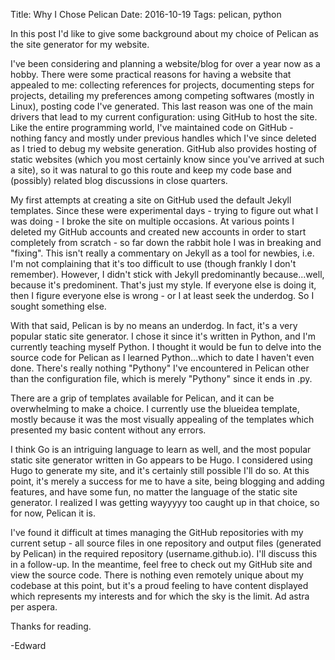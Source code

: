 Title: Why I Chose Pelican 
Date: 2016-10-19
Tags: pelican, python

In this post I'd like to give some background about my choice of Pelican as the site generator for my website. 

I've been considering and planning a website/blog for over a year now as a hobby. There were some practical reasons for having a website that appealed to me: collecting references for projects, documenting steps for projects, detailing my preferences among competing softwares (mostly in Linux), posting code I've generated. This last reason was one of the main drivers that lead to my current configuration: using GitHub to host the site. Like the entire programming world, I've maintained code on GitHub - nothing fancy and mostly under previous handles which I've since deleted as I tried to debug my website generation. GitHub also provides hosting of static websites (which you most certainly know since you've arrived at such a site), so it was natural to go this route and keep my code base and (possibly) related blog discussions in close quarters. 

My first attempts at creating a site on GitHub used the default Jekyll templates. Since these were experimental days - trying to figure out what I was doing - I broke the site on multiple occasions. At various points I deleted my GitHub accounts and created new accounts in order to start completely from scratch - so far down the rabbit hole I was in breaking and "fixing". This isn't really a commentary on Jekyll as a tool for newbies, i.e. I'm not complaining that it's too difficult to use (though frankly I don't remember). However, I didn't stick with Jekyll predominantly because...well, because it's predominent. That's just my style. If everyone else is doing it, then I figure everyone else is wrong  - or I at least seek the underdog. So I sought something else. 

With that said, Pelican is by no means an underdog. In fact, it's a very popular static site generator. I chose it since it's written in Python, and I'm currently teaching myself Python. I thought it would be fun to delve into the source code for Pelican as I learned Python...which to date I haven't even done. There's really nothing "Pythony" I've encountered in Pelican other than the configuration file, which is merely "Pythony" since it ends in .py. 

There are a grip of templates available for Pelican, and it can be overwhelming to make a choice. I currently use the blueidea template, mostly because it was the most visually appealing of the templates which presented my basic content without any errors.

I think Go is an intriguing language to learn as well, and the most popular static site generator written in Go appears to be Hugo. I considered using Hugo to generate my site, and it's certainly still possible I'll do so. At this point, it's merely a success for me to have a site, being blogging and adding features, and have some fun, no matter the language of the static site generator. I realized I was getting wayyyyy too caught up in that choice, so for now, Pelican it is. 

I've found it difficult at times managing the GitHub repositories with my current setup - all source files in one repository and output files (generated by Pelican) in the required repository (username.github.io). I'll discuss this in a follow-up. In the meantime, feel free to check out my GitHub site and view the source code. There is nothing even remotely unique about my codebase at this point, but it's a proud feeling to have content displayed which represents my interests and for which the sky is the limit. Ad astra per aspera.

Thanks for reading.
 
-Edward 

